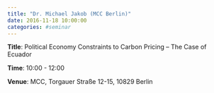 ```yaml
---
title: "Dr. Michael Jakob (MCC Berlin)"
date: 2016-11-18 10:00:00
categories: #seminar
---
```


**Title**: Political Economy Constraints to Carbon Pricing – The Case of Ecuador  

**Time**: 10:00 - 12:00  

**Venue**: MCC, Torgauer Straße 12-15, 10829 Berlin
